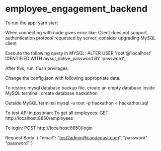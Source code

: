 # employee_engagement_backend
To run the app:
yarn start

When connecting with node gives error like:
Client does not support authentication protocol requested by server; consider upgrading MySQL client

Execute the following query in MYSQL:
ALTER USER 'root'@'localhost' IDENTIFIED WITH mysql_native_password BY 'password';

After this, run:
flush privileges;

Change the config.json with following appropriate data.

To restore mysql database backup file, create an empty database inside MySQL terminal:
create database hackathon


Outside MySQL terminal
mysql -u root -p hackathon < hackathon.sql

To test API in postman:
To get all employees:
GET http://localhost:8850/employees

To login:
POST http://localhost:8850/login

Request Body:
{
    "email": "test2admin@condenast.com",
    "password": "password"
}